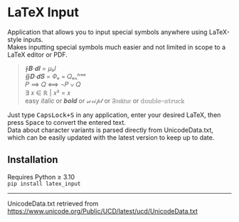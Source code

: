 # LaTeX Input
Application that allows you to input special symbols anywhere using LaTeX-style inputs.  
Makes inputting special symbols much easier and not limited in scope to a LaTeX editor or PDF.

>∮𝑩⋅𝒅𝒍 = 𝜇₀𝐼  
>∯𝑫⋅𝒅𝑺 = 𝛷ₑ = 𝑄ₑₙᶠʳᵉᵉ  
>𝑃 ⟹ 𝑄 ⟺ ¬𝑃 ∨ 𝑄  
>∃ 𝑥 ∈ ℝ | 𝑥² = 𝑥  
>easy 𝑖𝑡𝑎𝑙𝑖𝑐 or 𝒃𝒐𝒍𝒅 or 𝓈𝒸𝓇𝒾𝓅𝓉 or 𝔉𝔯𝔞𝔨𝔱𝔲𝔯 or 𝕕𝕠𝕦𝕓𝕝𝕖-𝕤𝕥𝕣𝕦𝕔𝕜

Just type <kbd>CapsLock+S</kbd> in any application, enter your desired LaTeX, then press <kbd>Space</kbd> to convert the entered text.  
Data about character variants is parsed directly from UnicodeData.txt, which can be easily updated with the latest version to keep up to date.

## Installation
Requires Python ≥ 3.10  
`pip install latex_input`

___

UnicodeData.txt retrieved from https://www.unicode.org/Public/UCD/latest/ucd/UnicodeData.txt
